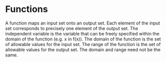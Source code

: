 # Functions
A function maps an input set onto an output set.
Each element of the input set corresponds to precisely one element of the output set.
The independent variable is the variable that can be freely specified within the domain of the function (e.g. x in f(x)).
The domain of the function is the set of allowable values for the input set.
The range of the function is the set of allowable values for the output set.
The domain and range need not be the same.  
